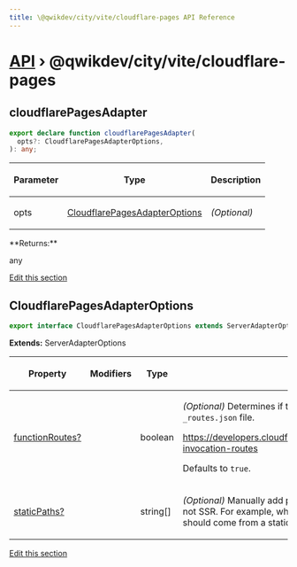 ```yaml
---
title: \@qwikdev/city/vite/cloudflare-pages API Reference
---
```


# [API](/api) &rsaquo; @qwikdev/city/vite/cloudflare-pages

## cloudflarePagesAdapter

```typescript
export declare function cloudflarePagesAdapter(
  opts?: CloudflarePagesAdapterOptions,
): any;
```

<table><thead><tr><th>

Parameter

</th><th>

Type

</th><th>

Description

</th></tr></thead>
<tbody><tr><td>

opts

</td><td>

[CloudflarePagesAdapterOptions](#cloudflarepagesadapteroptions)

</td><td>

_(Optional)_

</td></tr>
</tbody></table>
**Returns:**

any

[Edit this section](https://github.com/QwikDev/qwik/tree/main/packages/qwik-city/src/adapters/cloudflare-pages/vite/index.ts)

## CloudflarePagesAdapterOptions

```typescript
export interface CloudflarePagesAdapterOptions extends ServerAdapterOptions
```

**Extends:** ServerAdapterOptions

<table><thead><tr><th>

Property

</th><th>

Modifiers

</th><th>

Type

</th><th>

Description

</th></tr></thead>
<tbody><tr><td>

[functionRoutes?](#)

</td><td>

</td><td>

boolean

</td><td>

_(Optional)_ Determines if the build should generate the function invocation routes `_routes.json` file.

https://developers.cloudflare.com/pages/platform/functions/routing/\#functions-invocation-routes

Defaults to `true`.

</td></tr>
<tr><td>

[staticPaths?](#)

</td><td>

</td><td>

string[]

</td><td>

_(Optional)_ Manually add pathnames that should be treated as static paths and not SSR. For example, when these pathnames are requested, their response should come from a static file, rather than a server-side rendered response.

</td></tr>
</tbody></table>

[Edit this section](https://github.com/QwikDev/qwik/tree/main/packages/qwik-city/src/adapters/cloudflare-pages/vite/index.ts)
